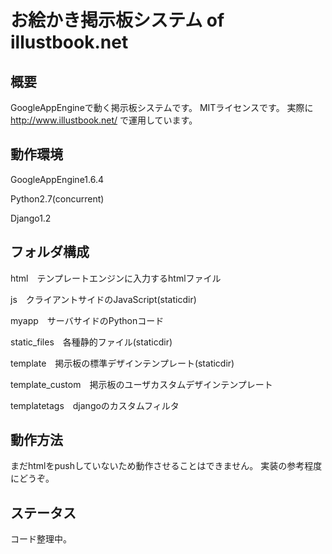 お絵かき掲示板システム of illustbook.net
=============

概要
-------

GoogleAppEngineで動く掲示板システムです。
MITライセンスです。
実際に
http://www.illustbook.net/
で運用しています。

動作環境
-------

GoogleAppEngine1.6.4

Python2.7(concurrent)

Django1.2

フォルダ構成
-------

html　テンプレートエンジンに入力するhtmlファイル

js　クライアントサイドのJavaScript(staticdir)

myapp　サーバサイドのPythonコード

static_files　各種静的ファイル(staticdir)

template　掲示板の標準デザインテンプレート(staticdir)

template_custom　掲示板のユーザカスタムデザインテンプレート

templatetags　djangoのカスタムフィルタ

動作方法
-------

まだhtmlをpushしていないため動作させることはできません。
実装の参考程度にどうぞ。

ステータス
-------

コード整理中。
